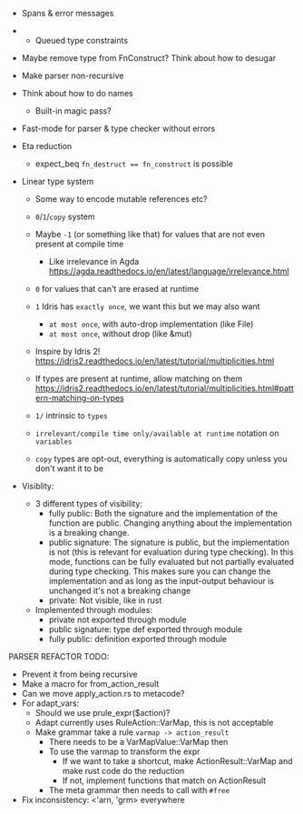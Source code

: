 * Spans & error messages
* * Queued type constraints
* Maybe remove type from FnConstruct? Think about how to desugar
* Make parser non-recursive
* Think about how to do names
  * Built-in magic pass?
* Fast-mode for parser & type checker without errors
* Eta reduction
  * expect_beq `fn_destruct == fn_construct` is possible
* Linear type system
  * Some way to encode mutable references etc?
  * `0`/`1`/`copy` system
  * Maybe `-1` (or something like that) for values that are not even present at compile time
    * Like irrelevance in Agda https://agda.readthedocs.io/en/latest/language/irrelevance.html
  * `0` for values that can't are erased at runtime
  * `1` Idris has `exactly once`, we want this but we may also want
    * `at most once`, with auto-drop implementation (like File) 
    * `at most once`, without drop (like &mut)
  * Inspire by Idris 2! https://idris2.readthedocs.io/en/latest/tutorial/multiplicities.html
  * If types are present at runtime, allow matching on them https://idris2.readthedocs.io/en/latest/tutorial/multiplicities.html#pattern-matching-on-types

  * `1/` intrinsic to `types`
  * `irrelevant/compile time only/available at runtime` notation on `variables`

  * `copy` types are opt-out, everything is automatically copy unless you don't want it to be

* Visiblity:
  * 3 different types of visibility:
    * fully public: Both the signature and the implementation of the function are public. Changing anything about the implementation is a breaking change.
    * public signature: The signature is public, but the implementation is not (this is relevant for evaluation during type checking). In this mode, functions can be fully evaluated but not partially evaluated during type checking. This makes sure you can change the implementation and as long as the input-output behaviour is unchanged it's not a breaking change
    * private: Not visible, like in rust
  * Implemented through modules:
    * private not exported through module
    * public signature: type def exported through module
    * fully public: definition exported through module


PARSER REFACTOR TODO:
- Prevent it from being recursive
- Make a macro for from_action_result
- Can we move apply_action.rs to metacode?
- For adapt_vars:
  - Should we use prule_expr($action)?
  - Adapt currently uses RuleAction::VarMap, this is not acceptable
  - Make grammar take a rule `varmap -> action_result`
    - There needs to be a VarMapValue::VarMap then
    - To use the varmap to transform the expr
      - If we want to take a shortcut, make ActionResult::VarMap and make rust code do the reduction
      - If not, implement functions that match on ActionResult
    - The meta grammar then needs to call with `#free`
- Fix inconsistency: <'arn, 'grm> everywhere
 

